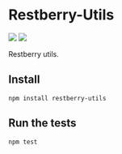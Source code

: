 Restberry-Utils
===============

[![](https://img.shields.io/npm/v/restberry-utils.svg)](https://www.npmjs.com/package/restberry-utils) [![](https://img.shields.io/npm/dm/restberry-utils.svg)](https://www.npmjs.com/package/restberry-utils)

Restberry utils.

## Install

```
npm install restberry-utils
```

## Run the tests

```
npm test
```
